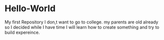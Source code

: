# Hello-World
My first Repository
I don,t want to go to college. my parents are old already so I decided while I have time I will learn how to create something and try to build expereince.
